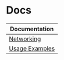 # Docs

| **Documentation** |
|-------------------|
| [Networking](networking.md) |
| [Usage Examples](usage_examples/) |
